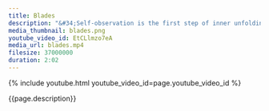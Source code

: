 ```yaml
---
title: Blades
description: "&#34;Self-observation is the first step of inner unfolding.&#34; – Amit Ray"
media_thumbnail: blades.png
youtube_video_id: EtCLlmzo7eA
media_url: blades.mp4
filesize: 37000000
duration: 2:02
---
```


{% include youtube.html youtube_video_id=page.youtube_video_id %}

<div class="buddha_quote">{{page.description}}</div>
